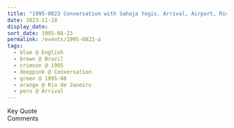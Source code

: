 ```yaml
---
title: "1995-0823 Conversation with Sahaja Yogis, Arrival, Airport, Rio de Janeiro, Brazil"
date: 2023-11-18
display_date: 
sort_date: 1995-08-23
permalink: /events/1995-0823-a
tags:
  - blue @ English
  - brown @ Brazil
  - crimson @ 1995
  - deeppink @ Conversation
  - green @ 1995-08
  - orange @ Rio de Janeiro
  - peru @ Arrival
---
```


<wave-list>
  <list-title color="green" width="75">Key Quote</list-title>
  <list-item color="BlanchedAlmond"  width="200"></list-item>
  <list-item color="Lavender"></list-item>
  <list-item color="BlanchedAlmond"></list-item>
</wave-list>

<br>

<wave-list>
  <list-title color="green" width="75">Comments</list-title>
  <list-item color="BlanchedAlmond"  width="200"></list-item>
  <list-item color="Lavender"></list-item>
  <list-item color="BlanchedAlmond"></list-item>
</wave-list>